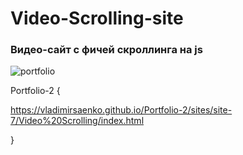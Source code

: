 # Video-Scrolling-site
 
### Видео-сайт с фичей скроллинга на js

![portfolio](https://user-images.githubusercontent.com/56477695/123244841-f3a55080-d4ec-11eb-9a7f-a3549297c55f.jpg)

Portfolio-2 {

https://vladimirsaenko.github.io/Portfolio-2/sites/site-7/Video%20Scrolling/index.html

}
